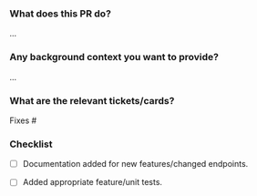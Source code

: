 ### What does this PR do?
...


### Any background context you want to provide?
...


### What are the relevant tickets/cards?
Fixes #

### Checklist
- [ ] Documentation added for new features/changed endpoints.
- [ ] Added appropriate feature/unit tests.

